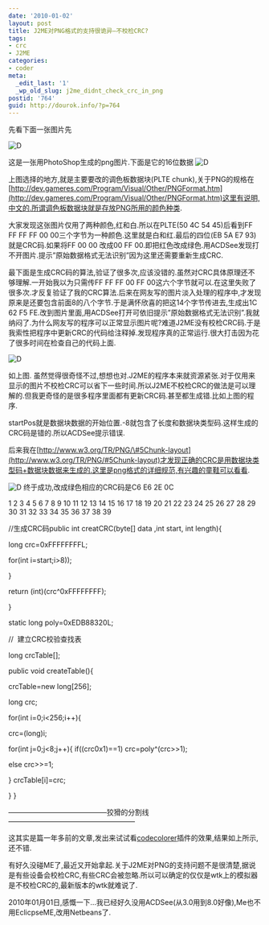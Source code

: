 ```yaml
---
date: '2010-01-02'
layout: post
title: J2ME对PNG格式的支持很诡异–不校检CRC?
tags:
- crc
- J2ME
categories:
- coder
meta:
  _edit_last: '1'
  _wp_old_slug: j2me_didnt_check_crc_in_png
postid: '764'
guid: http://dourok.info/?p=764
---
```

先看下面一张图片先

![](http://www.dourok.info/wp-content/uploads/2010/01/D.png.png "D")

这是一张用PhotoShop生成的png图片.下面是它的16位数据
![](http://www.dourok.info/wp-content/uploads/2010/01/d1.jpg "D")

上图选择的地方,就是主要要改的调色板数据块(PLTE
chunk),关于PNG的规格在[http://dev.gameres.com/Program/Visual/Other/PNGFormat.htm](http://dev.gameres.com/Program/Visual/Other/PNGFormat.htm)这里有说明,中文的.所谓调色板数据块就是存放PNG所用的颜色种类.

大家发现这张图片仅用了两种颜色,红和白.所以在PLTE(50 4C 54 45)后看到FF FF
FF FF 00 00三个字节为一种颜色.这里就是白和红.最后的四位(EB 5A E7
93)就是CRC码.如果将FF 00 00 改成00 FF
00.即把红色改成绿色.用ACDSee发现打不开图片.提示”原始数据格式无法识别”因为这里还需要重新生成CRC.

最下面是生成CRC码的算法,验证了很多次,应该没错的.虽然对CRC具体原理还不够理解.一开始我以为只需传FF
FF FF 00 FF
00这六个字节就可以.在这里失败了很多次.才反复验证了我的CRC算法.后来在网友写的图片淡入处理的程序中,才发现原来是还要包含前面8的八个字节.于是满怀欣喜的把这14个字节传进去,生成出1C
62 F5
FE.改到图片里面,用ACDSee打开可依旧提示”原始数据格式无法识别”.我就纳闷了.为什么网友写的程序可以正常显示图片呢?难道J2ME没有校检CRC码.于是我索性把程序中更新CRC的代码给注释掉.发现程序真的正常运行.很大打击因为花了很多时间在检查自己的代码上面.

![](http://www.dourok.info/wp-content/uploads/2010/01/d2.jpg "D")

如上图. 虽然觉得很奇怪不过,想想也对.J2ME的程序本来就资源紧张.对于仅用来显示的图片不校检CRC可以省下一些时间.所以J2ME不校检CRC的做法是可以理解的.但我更奇怪的是很多程序里面都有更新CRC码.甚至都生成错.比如上图的程序.

startPos就是数据块数据的开始位置.-8就包含了长度和数据块类型码.这样生成的CRC码是错的.所以ACDSee提示错误.

后来我在[http://www.w3.org/TR/PNG/\#5Chunk-layout](http://www.w3.org/TR/PNG/#5Chunk-layout)才发现正确的CRC是用数据块类型码+数据块数据来生成的.这里是png格式的详细规范,有兴趣的童鞋可以看看.

![](http://www.dourok.info/wp-content/uploads/2010/01/d3.jpg "D")
终于成功,改成绿色相应的CRC码是C6 E6 2E 0C

1 2 3 4 5 6 7 8 9 10 11 12 13 14 15 16 17 18 19 20 21 22 23 24 25 26 27
28 29 30 31 32 33 34 35 36 37 38 39

//生成CRC码public int creatCRC(byte[] data ,int start, int length){

long crc=0xFFFFFFFFL;

for(int i=start;i&gt;8));

}

return (int)(crc\^0xFFFFFFFF);

}

static long poly=0xEDB88320L;

//  建立CRC校验查找表

long crcTable[];

public void createTable(){

crcTable=new long[256];

long crc;

for(int i=0;i&lt;256;i++){

crc=(long)i;

for(int j=0;j&lt;8;j++){ if((crc0x1)==1) crc=poly\^(crc&gt;&gt;1);

else crc&gt;&gt;=1;

} crcTable[i]=crc;

} }

——————————————狡猾的分割线——————————————————

这其实是篇一年多前的文章,发出来试试看[codecolorer](http://kpumuk.info/projects/wordpress-plugins/codecolorer/)插件的效果,结果如上所示,还不错.

有好久没碰ME了,最近又开始拿起.关于J2ME对PNG的支持问题不是很清楚,据说是有些设备会校检CRC,有些CRC会被忽略.所以可以确定的仅仅是wtk上的模拟器是不校检CRC的,最新版本的wtk就难说了.

2010年01月01日,感慨一下…我已经好久没用ACDSee(从3.0用到8.0好像),Me也不用EclicpseME,改用Netbeans了.
